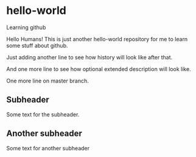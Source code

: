 # hello-world
Learning github

Hello Humans!
This is just another hello-world repository for me to learn some stuff about github.

Just adding another line to see how history will look like after that.

And one more line to see how optional extended description will look like.

One more line on master branch.

## Subheader

Some text for the subheader.

## Another subheader

Some text for another subheader